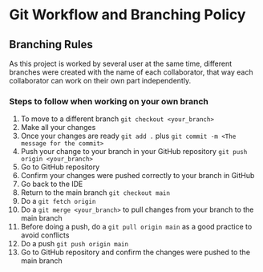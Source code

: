 # Git Workflow and Branching Policy

## Branching Rules

As this project is worked by several user at the same time, 
different branches were created with the name of each collaborator,
that way each collaborator can work on their own part independently.

### Steps to follow when working on your own branch

1. To move to a different branch
``git checkout <your_branch>``
2. Make all your changes
3. Once your changes are ready
``git add .`` plus ``git commit -m <The message for the commit>``
4. Push your change to your branch in your GitHub repository
``git push origin <your_branch>``
5. Go to GitHub repository
6. Confirm your changes were pushed correctly to your branch in GitHub
6. Go back to the IDE
7. Return to the main branch
``git checkout main``
8. Do a ``git fetch origin``
9. Do a ``git merge <your_branch>`` to pull changes from your branch to the main branch
10. Before doing a push, do a ``git pull origin main`` as a good practice to avoid conflicts
11. Do a push
``git push origin main``
12. Go to GitHub repository and confirm the changes were pushed to the main branch
